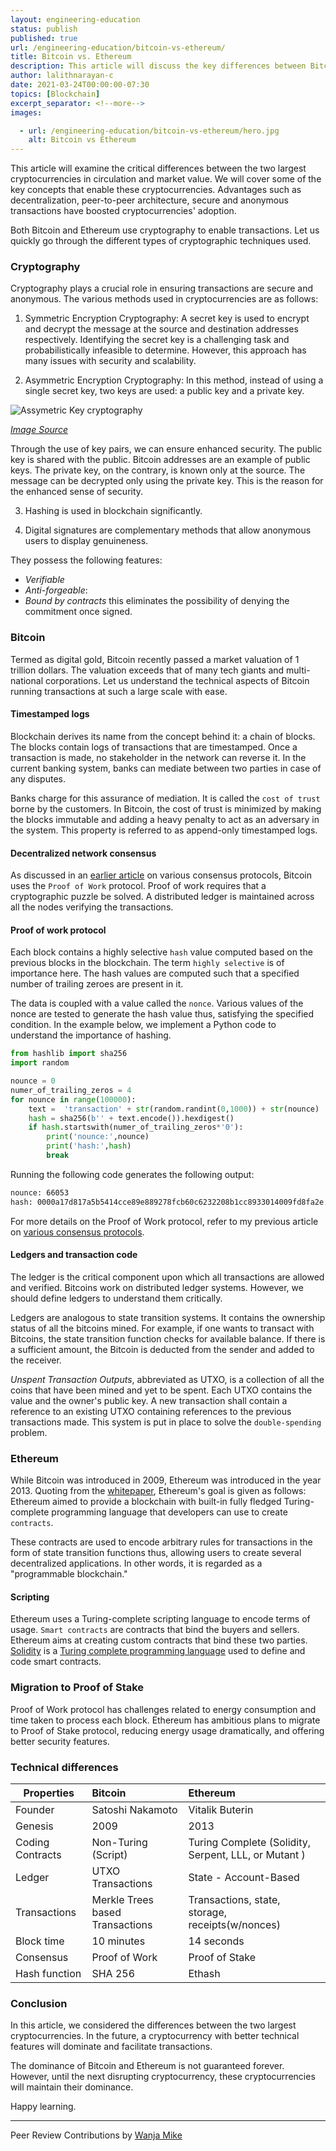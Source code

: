 ```yaml
---
layout: engineering-education
status: publish
published: true
url: /engineering-education/bitcoin-vs-ethereum/
title: Bitcoin vs. Ethereum
description: This article will discuss the key differences between Bitcoin and Ethereum from a technical perspective. It also outlines the concepts and advantages that contribute to the popularity of these cryptocurrencies.
author: lalithnarayan-c
date: 2021-03-24T00:00:00-07:30
topics: [Blockchain]
excerpt_separator: <!--more-->
images:

  - url: /engineering-education/bitcoin-vs-ethereum/hero.jpg
    alt: Bitcoin vs Ethereum
---
```

This article will examine the critical differences between the two largest cryptocurrencies in circulation and market value. We will cover some of the key concepts that enable these cryptocurrencies. Advantages such as decentralization, peer-to-peer architecture, secure and anonymous transactions have boosted cryptocurrencies' adoption. 
<!--more-->
Both Bitcoin and Ethereum use cryptography to enable transactions. Let us quickly go through the different types of cryptographic techniques used.

### Cryptography 
Cryptography plays a crucial role in ensuring transactions are secure and anonymous. The various methods used in cryptocurrencies are as follows:

1. Symmetric Encryption Cryptography: A secret key is used to encrypt and decrypt the message at the source and destination addresses respectively. Identifying the secret key is a challenging task and probabilistically infeasible to determine. However, this approach has many issues with security and scalability.

2. Asymmetric Encryption Cryptography: In this method, instead of using a single secret key, two keys are used: a public key and a private key. 

![Assymetric Key cryptography](/engineering-education/bitcoin-vs-ethereum/Assymetric_Key_Cryptography.png)
   
[*Image Source*](https://cheapsslsecurity.com/blog/what-is-asymmetric-encryption-understand-with-simple-examples/)

Through the use of key pairs, we can ensure enhanced security. The public key is shared with the public. Bitcoin addresses are an example of public keys. The private key, on the contrary, is known only at the source. The message can be decrypted only using the private key. This is the reason for the enhanced sense of security.  

3. Hashing is used in blockchain significantly. 

4. Digital signatures are complementary methods that allow anonymous users to display genuineness. 

They possess the following features: 
- *Verifiable*
- *Anti-forgeable*: 
- *Bound by contracts* this eliminates the possibility of denying the commitment once signed.

### Bitcoin
Termed as digital gold, Bitcoin recently passed a market valuation of 1 trillion dollars. The valuation exceeds that of many tech giants and multi-national corporations. Let us understand the technical aspects of Bitcoin running transactions at such a large scale with ease. 

#### Timestamped logs
Blockchain derives its name from the concept behind it: a chain of blocks. The blocks contain logs of transactions that are timestamped. Once a transaction is made, no stakeholder in the network can reverse it. In the current banking system, banks can mediate between two parties in case of any disputes.

Banks charge for this assurance of mediation. It is called the `cost of trust` borne by the customers. In Bitcoin, the cost of trust is minimized by making the blocks immutable and adding a heavy penalty to act as an adversary in the system. This property is referred to as append-only timestamped logs.

#### Decentralized network consensus
As discussed in an [earlier article](/engineering-education/blockchain-consensus-protocols/) on various consensus protocols, Bitcoin uses the `Proof of Work` protocol. Proof of work requires that a cryptographic puzzle be solved. A distributed ledger is maintained across all the nodes verifying the transactions. 

#### Proof of work protocol
Each block contains a highly selective `hash` value computed based on the previous blocks in the blockchain. The term `highly selective` is of importance here. The hash values are computed such that a specified number of trailing zeroes are present in it. 

The data is coupled with a value called the `nonce`. Various values of the nonce are tested to generate the hash value thus, satisfying the specified condition. In the example below, we implement a Python code to understand the importance of hashing. 

```py
from hashlib import sha256
import random

nounce = 0
numer_of_trailing_zeros = 4
for nounce in range(100000):
    text =  'transaction' + str(random.randint(0,1000)) + str(nounce) 
    hash = sha256(b'' + text.encode()).hexdigest()
    if hash.startswith(numer_of_trailing_zeros*'0'):
        print('nounce:',nounce)
        print('hash:',hash)
        break
```

Running the following code generates the following output:

```bash
nounce: 66053
hash: 0000a17d817a5b5414cce89e889278fcb60c6232208b1cc8933014009fd8fa2e
```

For more details on the Proof of Work protocol, refer to my previous article on [various consensus protocols](/engineering-education/blockchain-consensus-protocols/).

#### Ledgers and transaction code
The ledger is the critical component upon which all transactions are allowed and verified. Bitcoins work on distributed ledger systems. However, we should define ledgers to understand them critically. 

Ledgers are analogous to state transition systems. It contains the ownership status of all the bitcoins mined. For example, if one wants to transact with Bitcoins, the state transition function checks for available balance. If there is a sufficient amount, the Bitcoin is deducted from the sender and added to the receiver. 

*Unspent Transaction Outputs*, abbreviated as UTXO, is a collection of all the coins that have been mined and yet to be spent. Each UTXO contains the value and the owner's public key. A new transaction shall contain a reference to an existing UTXO containing references to the previous transactions made. This system is put in place to solve the `double-spending` problem.

### Ethereum
While Bitcoin was introduced in 2009, Ethereum was introduced in the year 2013. Quoting from the [whitepaper](https://ethereum.org/en/whitepaper/), Ethereum's goal is given as follows: Ethereum aimed to provide a blockchain with built-in fully fledged Turing-complete programming language that developers can use to create `contracts`. 

These contracts are used to encode arbitrary rules for transactions in the form of state transition functions thus, allowing users to create several decentralized applications. In other words, it is regarded as a "programmable blockchain."

#### Scripting
Ethereum uses a Turing-complete scripting language to encode terms of usage. `Smart contracts` are contracts that bind the buyers and sellers. Ethereum aims at creating custom contracts that bind these two parties. [Solidity](https://auth0.com/blog/an-introduction-to-ethereum-and-smart-contracts-part-2/) is a [Turing complete programming language](https://stackoverflow.com/questions/7284/what-is-turing-complete) used to define and code smart contracts. 

### Migration to Proof of Stake
Proof of Work protocol has challenges related to energy consumption and time taken to process each block. Ethereum has ambitious plans to migrate to Proof of Stake protocol, reducing energy usage dramatically, and offering better security features.

### Technical differences
| Properties| Bitcoin | Ethereum |
|----|:----|:----|
| Founder | Satoshi Nakamoto| Vitalik Buterin |  
| Genesis | 2009 | 2013 |  
| Coding Contracts | Non-Turing (Script) | Turing Complete (Solidity, Serpent, LLL, or Mutant ) |  
| Ledger | UTXO Transactions | State - Account-Based |  
| Transactions | Merkle Trees based Transactions | Transactions, state, storage, receipts(w/nonces) |  
| Block time | 10 minutes| 14 seconds |  
| Consensus | Proof of Work | Proof of Stake |  
| Hash function |SHA 256 | Ethash |  

### Conclusion
In this article, we considered the differences between the two largest cryptocurrencies. In the future, a cryptocurrency with better technical features will dominate and facilitate transactions. 

The dominance of Bitcoin and Ethereum is not guaranteed forever. However, until the next disrupting cryptocurrency, these cryptocurrencies will maintain their dominance.

Happy learning.

---
Peer Review Contributions by [Wanja Mike](/engineering-education/authors/michael-barasa/)